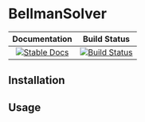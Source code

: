 # BellmanSolver

| **Documentation**                                                               | **Build Status**                                                                                |
|:-------------------------------------------------------------------------------:|:-----------------------------------------------------------------------------------------------:|
|[![Stable Docs][docs-stable-img]][docs-stable-url] | [![Build Status](https://github.com/michaelbennett99/BellmanSolver.jl/actions/workflows/CI.yml/badge.svg?branch=main)](https://github.com/michaelbennett99/BellmanSolver.jl/actions/workflows/CI.yml?query=branch%3Amain) |


## Installation

## Usage

[docs-stable-img]: https://img.shields.io/badge/docs-stable-blue.svg
[docs-stable-url]: https://michaelbennett99.github.io/BellmanSolver.jl/current/

